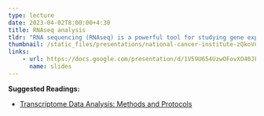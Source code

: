 ```yaml
---
type: lecture
date: 2023-04-02T8:00:00+4:30
title: RNAseq analysis
tldr: "RNA sequencing (RNAseq) is a powerful tool for studying gene expression and regulation in a wide range of biological systems. This course will provide an introduction to RNAseq data analysis, including data preprocessing, alignment, quantification, differential gene expression analysis, and functional interpretation."
thumbnail: /static_files/presentations/national-cancer-institute-zQkoVCTyaHI-unsplash.jpg
links: 
    - url: https://docs.google.com/presentation/d/1V59U654UzwOFovXO40JFi3UKNGil6kKFHN3JZas32yA/edit?usp=sharing
      name: slides
---
```

**Suggested Readings:**
- [Transcriptome Data Analysis: Methods and Protocols ](https://link.springer.com/book/10.1007/978-1-4939-7710-9)

